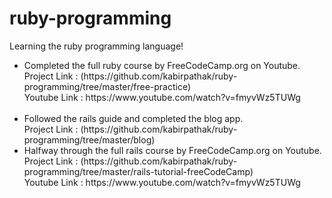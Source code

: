 # ruby-programming
Learning the ruby programming language!

<ul>
  
  <li>
    <div>Completed the full ruby course by FreeCodeCamp.org on Youtube.</div>
    <div> Project Link : (https://github.com/kabirpathak/ruby-programming/tree/master/free-practice)</div>
    <div> Youtube Link : https://www.youtube.com/watch?v=fmyvWz5TUWg</div>
    </br>
  </li>
  <li>
    <div>Followed the rails guide and completed the blog app.</div>
    <div>Project Link : (https://github.com/kabirpathak/ruby-programming/tree/master/blog)</div>
  </li>
  <li>
    <div> Halfway through the full rails course by FreeCodeCamp.org on Youtube.</div>
    <div> Project Link : (https://github.com/kabirpathak/ruby-programming/tree/master/rails-tutorial-freeCodeCamp) </div>
    <div> Youtube Link : https://www.youtube.com/watch?v=fmyvWz5TUWg</div>
    </br>
  </li>
  
 </ul>
